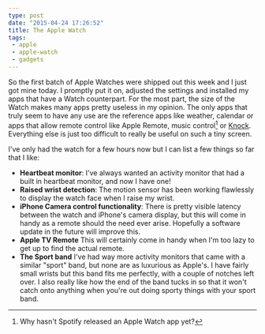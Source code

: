 ```yaml
---
type: post
date: "2015-04-24 17:26:52"
title: The Apple Watch
tags:
 - apple
 - apple-watch
 - gadgets
---
```

So the first batch of Apple Watches were shipped out this week and I just got mine today. I promptly put it on, adjusted the settings and installed my apps that have a Watch counterpart. For the most part, the size of the Watch makes many apps pretty useless in my opinion. The only apps that truly seem to have any use are the reference apps like weather, calendar or apps that allow remote control like Apple Remote, music control[^1] or [Knock](www.knocktounlock.com). Everything else is just too difficult to really be useful on such a tiny screen.

I've only had the watch for a few hours now but I can list a few things so far that I like:

- **Heartbeat monitor**: I've always wanted an activity monitor that had a built in heartbeat monitor, and now I have one!
- **Raised wrist detection**: The motion sensor has been working flawlessly to display the watch face when I raise my wrist.
- **iPhone Camera control functionality**: There is pretty visible latency between the watch and iPhone's camera display, but this will come in handy as a remote should the need ever arise. Hopefully a software update in the future will improve this.
- **Apple TV Remote** This will certainly come in handy when I'm too lazy to get up to find the actual remote. 
- **The Sport band** I've had way more activity monitors that came with a similar "sport" band, but none are as luxurious as Apple's. I have fairly small wrists but this band fits me perfectly, with a couple of notches left over. I also really like how the end of the band tucks in so that it won't catch onto anything when you're out doing sporty things with your sport band. 

[^1]:	Why hasn't Spotify released an Apple Watch app yet?